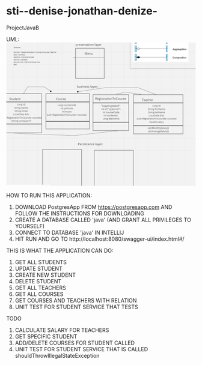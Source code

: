# sti--denise-jonathan-denize-
ProjectJavaB

UML:
![img.png](img.png)

HOW TO RUN THIS APPLICATION:
1. DOWNLOAD PostgresApp FROM https://postgresapp.com AND FOLLOW THE INSTRUCTIONS FOR DOWNLOADING
2. CREATE A DATABASE CALLED 'java' (AND GRANT ALL PRIVILEGES TO YOURSELF)
3. CONNECT TO DATABASE 'java' IN INTELLIJ
4. HIT RUN AND GO TO http://localhost:8080/swagger-ui/index.html#/


THIS IS WHAT THE APPLICATION CAN DO:
1. GET ALL STUDENTS
2. UPDATE STUDENT
3. CREATE NEW STUDENT
4. DELETE STUDENT
5. GET ALL TEACHERS
6. GET ALL COURSES
7. GET COURSES AND TEACHERS WITH RELATION
8. UNIT TEST FOR STUDENT SERVICE THAT TESTS

TODO
1. CALCULATE SALARY FOR TEACHERS
2. GET SPECIFIC STUDENT
3. ADD/DELETE COURSES FOR STUDENT CALLED 
4. UNIT TEST FOR STUDENT SERVICE THAT IS CALLED shouldThrowIllegalStateException
